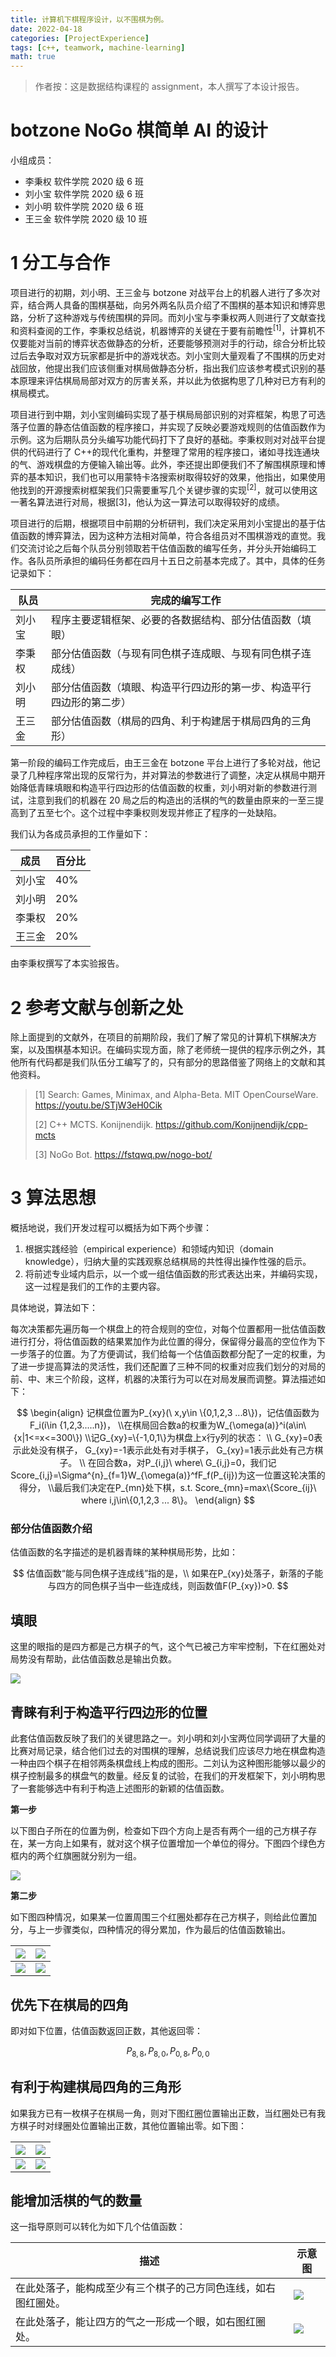 ```yaml
---
title: 计算机下棋程序设计，以不围棋为例。
date: 2022-04-18
categories: [ProjectExperience]
tags: [c++, teamwork, machine-learning]
math: true
---
```


> 作者按：这是数据结构课程的 assignment，本人撰写了本设计报告。

# botzone NoGo 棋简单 AI 的设计

小组成员：

- 李秉权 软件学院 2020 级 6 班
- 刘小宝 软件学院 2020 级 6 班
- 刘小明 软件学院 2020 级 6 班
- 王三金 软件学院 2020 级 10 班

# 1 分工与合作

项目进行的初期，刘小明、王三金与 botzone 对战平台上的机器人进行了多次对弈，结合两人具备的围棋基础，向另外两名队员介绍了不围棋的基本知识和博弈思路，分析了这种游戏与传统围棋的异同。而刘小宝与李秉权两人则进行了文献查找和资料查阅的工作，李秉权总结说，机器博弈的关键在于要有前瞻性<sup>[1]</sup>，计算机不仅要能对当前的博弈状态做静态的分析，还要能够预测对手的行动，综合分析比较过后去争取对双方玩家都是折中的游戏状态。刘小宝则大量观看了不围棋的历史对战回放，他提出我们应该侧重对棋局做静态分析，指出我们应该参考模式识别的基本原理来评估棋局局部对双方的厉害关系，并以此为依据构思了几种对已方有利的棋局模式。

项目进行到中期，刘小宝则编码实现了基于棋局局部识别的对弈框架，构思了可选落子位置的静态估值函数的程序接口，并实现了反映必要游戏规则的估值函数作为示例。这为后期队员分头编写功能代码打下了良好的基础。李秉权则对对战平台提供的代码进行了 C++的现代化重构，并整理了常用的程序接口，诸如寻找连通块的气、游戏棋盘的方便输入输出等。此外，李还提出即便我们不了解围棋原理和博弈的基本知识，我们也可以用蒙特卡洛搜索树取得较好的效果，他指出，如果使用他找到的开源搜索树框架我们只需要重写几个关键步骤的实现<sup>[2]</sup>，就可以使用这一著名算法进行对局，根据[3]，他认为这一算法可以取得较好的成绩。

项目进行的后期，根据项目中前期的分析研判，我们决定采用刘小宝提出的基于估值函数的博弈算法，因为这种方法相对简单，符合各组员对不围棋游戏的直觉。我们交流讨论之后每个队员分别领取若干估值函数的编写任务，并分头开始编码工作。各队员所承担的编码任务都在四月十五日之前基本完成了。其中，具体的任务记录如下：

| 队员   | 完成的编写工作                                                       |
| ------ | -------------------------------------------------------------------- |
| 刘小宝 | 程序主要逻辑框架、必要的各数据结构、部分估值函数（填眼）             |
| 李秉权 | 部分估值函数（与现有同色棋子连成眼、与现有同色棋子连成线）           |
| 刘小明 | 部分估值函数（填眼、构造平行四边形的第一步、构造平行四边形的第二步） |
| 王三金 | 部分估值函数（棋局的四角、利于构建居于棋局四角的三角形）             |

第一阶段的编码工作完成后，由王三金在 botzone 平台上进行了多轮对战，他记录了几种程序常出现的反常行为，并对算法的参数进行了调整，决定从棋局中期开始降低青睐填眼和构造平行四边形的估值函数的权重，刘小明对新的参数进行测试，注意到我们的机器在 20 局之后的构造出的活棋的气的数量由原来的一至三提高到了五至七个。这个过程中李秉权则发现并修正了程序的一处缺陷。

我们认为各成员承担的工作量如下：

| 成员   | 百分比 |
| ------ | ------ |
| 刘小宝 | 40%    |
| 刘小明 | 20%    |
| 李秉权 | 20%    |
| 王三金 | 20%    |

由李秉权撰写了本实验报告。

# 2 参考文献与创新之处

除上面提到的文献外，在项目的前期阶段，我们了解了常见的计算机下棋解决方案，以及围棋基本知识。在编码实现方面，除了老师统一提供的程序示例之外，其他所有代码都是我们队伍分工编写了的，只有部分的思路借鉴了网络上的文献和其他资料。

> [1] Search: Games, Minimax, and Alpha-Beta. MIT OpenCourseWare. https://youtu.be/STjW3eH0Cik
>
> [2] C++ MCTS. Konijnendijk. https://github.com/Konijnendijk/cpp-mcts
>
> [3] NoGo Bot. https://fstqwq.pw/nogo-bot/

# 3 算法思想

概括地说，我们开发过程可以概括为如下两个步骤：

1. 根据实践经验（empirical experience）和领域内知识（domain knowledge），归纳大量的实践观察总结棋局的共性得出操作性强的启示。
2. 将前述专业域内启示，以一个或一组估值函数的形式表达出来，并编码实现，这一过程是我们的工作的主要内容。

具体地说，算法如下：

每次决策都先遍历每一个棋盘上的符合规则的空位，对每个位置都用一批估值函数进行打分，将估值函数的结果累加作为此位置的得分，保留得分最高的空位作为下一步落子的位置。为了方便调试，我们给每一个估值函数都分配了一定的权重，为了进一步提高算法的灵活性，我们还配置了三种不同的权重对应我们划分的对局的前、中、末三个阶段，这样，机器的决策行为可以在对局发展而调整。算法描述如下：

$$
\begin{align}
记棋盘位置为P_{xy}(\ x,y\in \{0,1,2,3 ...8\})，记估值函数为F_i(i\in {1,2,3.....n})，
\\在棋局回合数a的权重为W_{\omega(a)}^i(a\in\{x|1<=x<=300\})
\\记G_{xy}=\{-1,0,1\}为棋盘上x行y列的状态： \\
G_{xy}=0表示此处没有棋子，
G_{xy}=-1表示此处有对手棋子，
G_{xy}=1表示此处有己方棋子。 \\
在回合数a，对P_{i,j}\ where\ G_{i,j}=0，我们记Score_{i,j}=\Sigma^{n}_{f=1}W_{\omega(a)}^fF_f(P_{ij})为这一位置这轮决策的得分，
\\最后我们决定在P_{mn}处下棋，s.t. Score_{mn}=max\{Score_{ij}\ where i,j\in\{0,1,2,3 ... 8\}。
\end{align}
$$

### 部分估值函数介绍

估值函数的名字描述的是机器青睐的某种棋局形势，比如：

$$
估值函数“能与同色棋子连成线”指的是，\\
如果在P_{xy}处落子，新落的子能与四方的同色棋子当中一些连成线，则函数值F(P_{xy})>0.
$$

## 填眼

这里的眼指的是四方都是己方棋子的气，这个气已被己方牢牢控制，下在红圈处对局势没有帮助，此估值函数总是输出负数。

![](/assets/blog-images/nogo-bot.assets/1.png)

## 青睐有利于构造平行四边形的位置

此套估值函数反映了我们的关键思路之一。刘小明和刘小宝两位同学调研了大量的比赛对局记录，结合他们过去的对围棋的理解，总结说我们应该尽力地在棋盘构造一种由四个棋子在相邻两条棋盘线上构成的图形。二刘认为这种图形能够以最少的棋子控制最多的棋盘气的数量。经反复的试验，在我们的开发框架下，刘小明构思了一套能够选中有利于构造上述图形的新颖的估值函数。

**第一步**

以下图白子所在的位置为例，检查如下四个方向上是否有两个一组的己方棋子存在，某一方向上如果有，就对这个棋子位置增加一个单位的得分。下图四个绿色方框内的两个红旗圈就分别为一组。

![](/assets/blog-images/nogo-bot.assets/4a-16504518127432.png)

**第二步**

如下图四种情况，如果某一位置周围三个红圈处都存在己方棋子，则给此位置加分，与上一步骤类似，四种情况的得分累加，作为最后的估值函数输出。

| ![](/assets/blog-images/nogo-bot.assets/4b3.png) | ![](/assets/blog-images/nogo-bot.assets/4b-16504517687931.png) |
| :----------------------------------------------: | :------------------------------------------------------------: |
| ![](/assets/blog-images/nogo-bot.assets/4b2.png) |        ![](/assets/blog-images/nogo-bot.assets/4b1.png)        |

## 优先下在棋局的四角

即对如下位置，估值函数返回正数，其他返回零：

$$
P_{8,8},P_{8,0},P_{0,8},P_{0,0}
$$

## 有利于构建棋局四角的三角形

如果我方已有一枚棋子在棋局一角，则对下图红圈位置输出正数，当红圈处已有我方棋子时对绿圈处位置输出正数，其他位置输出零。如下图：

| ![](/assets/blog-images/nogo-bot.assets/3tl-16504268009921.png) | ![](/assets/blog-images/nogo-bot.assets/3tr-16504268119712.png) |
| :-------------------------------------------------------------: | :-------------------------------------------------------------: |
|  ![](/assets/blog-images/nogo-bot.assets/3-16504268568783.png)  | ![](/assets/blog-images/nogo-bot.assets/3br-16504268667064.png) |

## 能增加活棋的气的数量

这一指导原则可以转化为如下几个估值函数：

| 描述                                                           | 示意图                                         |
| -------------------------------------------------------------- | ---------------------------------------------- |
| 在此处落子，能构成至少有三个棋子的己方同色连线，如右图红圈处。 | ![](/assets/blog-images/nogo-bot.assets/5.png) |
| 在此处落子，能让四方的气之一形成一个眼，如右图红圈处。         | ![](/assets/blog-images/nogo-bot.assets/6.png) |
